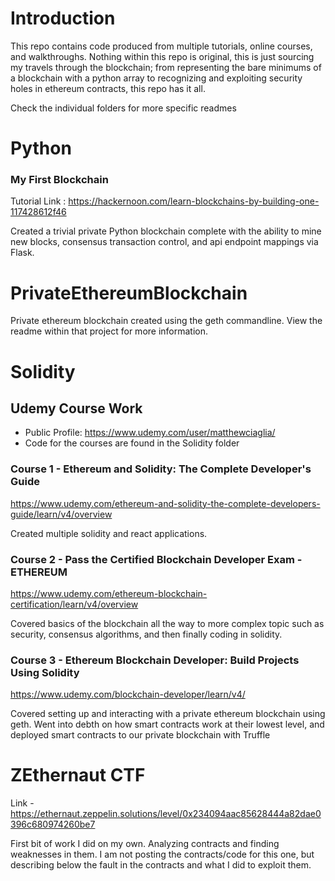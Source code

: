 # Introduction
This repo contains code produced from multiple tutorials, online courses, and walkthroughs. Nothing within this repo is original, this is just sourcing my travels through the blockchain; from representing the bare minimums of a blockchain with a python array to recognizing and exploiting security holes in ethereum contracts, this repo has it all.

Check the individual folders for more specific readmes

# Python
### My First Blockchain
Tutorial Link : https://hackernoon.com/learn-blockchains-by-building-one-117428612f46

Created a trivial private Python blockchain complete with the ability to mine new blocks, consensus transaction control, and api endpoint mappings via Flask. 


# PrivateEthereumBlockchain

Private ethereum blockchain created using the geth commandline. View the readme within that project for more information. 

# Solidity
## Udemy Course Work
* Public Profile: https://www.udemy.com/user/matthewciaglia/
* Code for the courses are found in the Solidity folder

### Course 1 - Ethereum and Solidity: The Complete Developer's Guide

https://www.udemy.com/ethereum-and-solidity-the-complete-developers-guide/learn/v4/overview

Created multiple solidity and react applications.

### Course 2 - Pass the Certified Blockchain Developer Exam - ETHEREUM

https://www.udemy.com/ethereum-blockchain-certification/learn/v4/overview

Covered basics of the blockchain all the way to more complex topic such as security, consensus algorithms, and then finally coding in solidity.

### Course 3 - Ethereum Blockchain Developer: Build Projects Using Solidity

https://www.udemy.com/blockchain-developer/learn/v4/

Covered setting up and interacting with a private ethereum blockchain using geth. Went into debth on how smart contracts work at their lowest level, and deployed smart contracts to our private blockchain with Truffle

# ZEthernaut CTF 
Link - https://ethernaut.zeppelin.solutions/level/0x234094aac85628444a82dae0396c680974260be7

First bit of work I did on my own. Analyzing contracts and finding weaknesses in them. I am not posting the contracts/code for this one, but describing below the fault in the contracts and what I did to exploit them.
